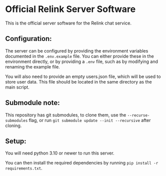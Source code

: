 # Official Relink Server Software
This is the official server software for the Relink chat service.

## Configuration:
The server can be configured by providing the environment variables documented in the `.env.example` file. You can either provide these in the environment directly, or by providing a `.env` file, such as by modifying and renaming the example file.

You will also need to provide an empty users.json file, which will be used to store user data. This file should be located in the same directory as the main script.

## Submodule note:
This repository has git submodules, to clone them, use the `--recurse-submodules` flag, or run `git submodule update --init --recursive` after cloning.

## Setup:
You will need python 3.10 or newer to run this server.

You can then install the required dependencies by running `pip install -r requirements.txt`.
